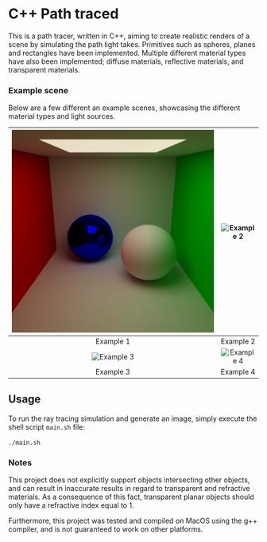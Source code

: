# C++ Path traced

This is a path tracer, written in C++, aiming to create realistic renders of a scene by simulating the path light takes. Primitives such as spheres, planes and rectangles have been implemented. Multiple different material types have also been implemented; diffuse materials, reflective materials, and transparent materials.


### Example scene
Below are a few different an example scenes, showcasing the different material types and light sources.


| ![Example 1](Images/Example1.png) | ![Example 2](Images/Ball.png) |
|:----------------------------------:|:----------------------------------:|
|             Example 1              |             Example 2              |
| ![Example 3](Images/NoNee.png) | ![Example 4](Images/example_4.png) |
|             Example 3              |             Example 4              |


## Usage

To run the ray tracing simulation and generate an image, simply execute the shell script `main.sh` file:

```
./main.sh
```

### Notes

This project does not explicitly support objects intersecting other objects, and can result in inaccurate results in regard to transparent and refractive materials. As a consequence of this fact, transparent planar objects should only have a refractive index equal to 1.

Furthermore, this project was tested and compiled on MacOS using the g++ compiler, and is not guaranteed to work on other platforms.